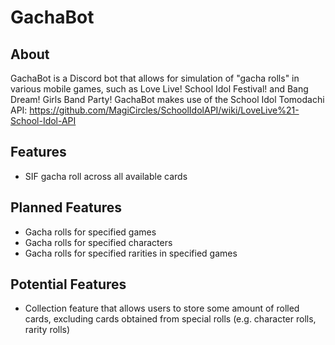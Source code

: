 # GachaBot

## About
GachaBot is a Discord bot that allows for simulation of "gacha rolls" in various mobile games, such as Love Live! School Idol Festival! and Bang Dream! Girls Band Party!
GachaBot makes use of the School Idol Tomodachi API: https://github.com/MagiCircles/SchoolIdolAPI/wiki/LoveLive%21-School-Idol-API

## Features
* SIF gacha roll across all available cards

## Planned Features
* Gacha rolls for specified games
* Gacha rolls for specified characters
* Gacha rolls for specified rarities in specified games

## Potential Features
* Collection feature that allows users to store some amount of rolled cards, excluding cards obtained from special rolls (e.g. character rolls, rarity rolls)
